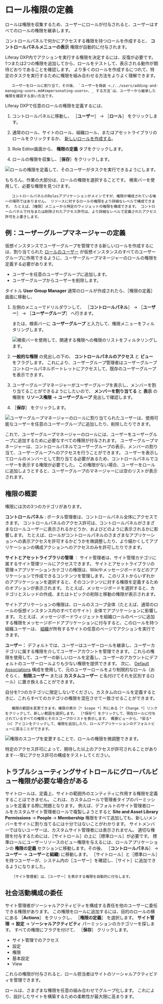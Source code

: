 # ロール権限の定義

ロールは権限を収集するため、ユーザーにロールが付与されると、ユーザーはすべてのロールの権限を継承します。

コントロールパネルで何かにアクセスする権限を持つロールを作成すると、 **コントロールパネルメニューの表示** 権限が自動的に付与されます。

Liferay DXP内でアクションを実行する権限を決定するには、反復が必要です。 1つまたは2つの権限を追加してから、ロールをテストして、表示される動作が期待どおりであることを確認します。 より多くのロールを作成するにつれて、特定のタスクを実行するために権限を組み合わせる方法をよりよく理解できます。

```tip::
   ユーザーをロールに割り当て、その後、 `ユーザーを偽装 <./../users/adding-and-managing-users.md#impersonating-users>、_ する方法`は、ユーザーから継承した権限を確認する良い方法です。
```

Liferay DXPで任意のロールの権限を定義するには、

1. コントロールパネルに移動し、 ［**ユーザー**］ &rarr; ［**ロール**］ をクリックします。

1. 通常のロール、サイトのロール、組織ロール、またはアセットライブラリのロールをクリックするか、 [新しいロールを作成する](./creating-and-managing-roles.md)。

1. Role Editor画面から、 **権限の定義** タブをクリックします。

1. ロールの権限を収集し、［**保存**］をクリックします。

![ロールの権限を定義して、そのユーザーがタスクを実行できるようにします。](./understanding-roles-and-permissions/images/04.png)

もちろん、作業の大部分は、ロールの権限を選択することです。 検索バーを使用して、必要な権限を見つけます。

```{note}
   コントロールパネルのRolesアプリケーションがメインですが、権限が構成されている唯一の場所ではありません。 リソースに対するロールの権限をより詳細なレベルで構成できます。 たとえば、［権限］メニューから特定のウィジェットの権限を構成できます。 コントロールパネルで付与または削除されたアクセス許可は、より詳細なレベルで定義されたアクセス許可を上書きします。
```

<a name="example-defining-a-user-group-manager" />

## 例：ユーザーグループマネージャーの定義

仮想インスタンスでユーザーグループを管理できる新しいロールを作成するには、割り当てられた [ロールのユーザー](./assigning-users-to-roles.md) が仮想インスタンスのすべてのユーザーグループに作用できるように、ユーザーグループマネージャーのロールの権限を定義する必要があります。

- ユーザーを任意のユーザーグループに追加します。
- ユーザーグループからユーザーを削除します。

タイトル **User Group Manager** 通常のロールが作成されたら、［権限の定義］画面に移動し、

1. 左側のメニューでドリルダウンして、 ［**コントロールパネル**］ &rarr; ［**ユーザー**］ &rarr; ［**ユーザーグループ**］ へ行きます。

   または、検索バーに **ユーザーグループ** と入力して、権限メニューをフィルタリングします。

   ![検索バーを使用して、関連する権限への権限のリストをフィルタリングします。](./defining-role-permissions/images/01.png)

1. **一般的な権限** の見出しの下の、 **コントロールパネルのアクセス** と **ビュー** をフラグします。 これにより、ユーザーグループ管理者はユーザーグループコントロールパネルポートレットにアクセスして、既存のユーザーグループを表示できます。

1. ユーザーグループマネージャーがユーザーグループを表示し、メンバーを割り当てることができるようにしたいので、 **メンバーを割り当てる** と **表示** の権限を **リソース権限** → **ユーザーグループ** 見出しで確認します。

1. ［**保存**］ をクリックします。

![ユーザーグループマネージャーのロールに割り当てられたユーザーは、使用可能なユーザーを任意のユーザーグループに追加したり、削除したりできます。](./defining-role-permissions/images/02.png)

これで、ユーザーグループマネージャーのロールには、ユーザーをユーザーグループに追加するために必要なすべての権限が付与されます。 ユーザーグループマネージャーは、コントロールパネルでユーザーグループの表示、メンバーの割り当て、ユーザーグループへのアクセスを行うことができます。 ユーザーを表示してロールのメンバーとして割り当てる必要があるため、コントロールパネルでユーザーを表示する権限が必要でした。 この権限がない場合、ユーザーをロールに追加しようとすると、ユーザーグループのマネージャーには空のリストが表示されます。

<a name="permissions-overview" />

## 権限の概要

権限には次の3つのカテゴリがあります。

**コントロールパネル** : ポータル管理者は、コントロールパネル全体にアクセスできます。 コントロールパネルのアクセス許可は、コントロールパネルがさまざまなロールユーザーに表示されるかどうか、およびどのように表示されるかに影響します。 たとえば、ロールがコントロールパネルのさまざまなアプリケーションへの表示アクセスを許可するかどうかを微調整したり、より細かくしてアプリケーションの構成アクションへのアクセスのみを許可したりできます。

**サイトとアセットライブラリの管理** ： サイト管理者は、サイト管理カテゴリに属するサイト管理ツールにアクセスできます。 サイトとアセットライブラリの管理→アプリケーションカテゴリの権限は、Wikiやメッセージボードなどのアプリケーションで作成できるコンテンツを管理します。 このリストからいずれかのアプリケーションを選択すると、そのコンテンツに対する権限を定義するためのオプションが表示されます。 たとえば、メッセージボードを選択すると、カテゴリとスレッドの作成、またはトピックの削除と移動の権限が表示されます。

サイトアプリケーションの権限は、ロールのスコープ全体（たとえば、通常のロールの仮想インスタンス内のすべてのサイト）全体でアプリケーションに影響します。 たとえば、メッセージボードウィジェットを組織ロールのページに追加する権限をメッセージボードアプリケーションに付与すると、このロールを持つ組織ユーザーは、 [組織](../organizations/understanding-organizations.md)が所有するサイトの任意のページでアクションを実行できます。

**ユーザー：** デフォルトでは、ユーザーはユーザーロールを継承し、ユーザーカテゴリに属する権限を介してユーザーアカウントを管理できます。 これらの権限を使用して、ユーザーの新しいロールを定義し、ユーザーのアカウントにデフォルトのユーザーロールよりも少ない権限を提供できます。 次に、 [Default Associations](./assigning-users-to-roles.md#default-user-associations) 構成を使用して、元のユーザーロールをより制限的なロール（おそらく、 **制限ユーザー** または **カスタムユーザー** と名付けてそれを区別するロール）に置き換えることができます。

自分を1つのカテゴリに限定しないでください。カスタムのロールを定義するときに、これらすべてのカテゴリの権限を混在させて一致させることができます。

```tip::
   権限の範囲を変更できます。権限の表の［* Scope *］列にある［* Change *］リンクをクリックして、新しい範囲を選択します。 ［*保存*］をクリックして、現在ロールに付与されているすべての権限とそのスコープのリストを表示します。 概要ビューから、*戻る*（<）アイコンをクリックして、権限を追加したり、ロールアプリケーションのデフォルトビューに戻ることができます。
```

![権限のスコープを変更することで、ロールの権限を微調整できます。](./defining-role-permissions/images/03.png)

特定のアクセス許可によって、期待した以上のアクセスが許可されることがあります---常にアクセス許可の構成をテストしてください。

<a name="troubleshooting-site-roles-may-require-global-view-permissions" />

## トラブルシューティングサイトロールにグローバルビュー権限が必要な場合がある

サイトロールは、定義上、サイトの範囲外のエンティティに作用する権限を定義することはできません。 これは、カスタムロールで管理者タイプのパーミッションを定義する際に問題となります。 例えば、デフォルトのサイト管理者ロールをカスタムサイト管理者ロールで複製しようとすると **Site and Asset Library Permissions** &rarr; **People** &rarr; **Membership** 権限をすべて追加しても、新しいメンバーをサイトに割り当てるには十分ではないことがわかります。 サイトメンバーではないユーザーは、カスタムサイト管理者には表示されません。 適切な権限を付与するためには、［サイトロール］の上に［標準ロール］が必要です。 標準ロールにユーザーリソースのビュー権限を与えるには、ロールアプリケーションの **権限の定義** セクションに移動します。その後、 ［**コントロールパネル**］ &rarr; **ユーザー** &rarr; **ユーザーと組織**) に移動します。 ［サイトロール］と［標準ロール］を持つユーザーが、システム内の［ユーザー］を確認し、［サイト］に追加できるようになりました。

```{note}
   ［サイト管理者］は、［ユーザー］を表示する権限を自動的に付与します。
```

<a name="delegating-social-activities-configuration" />

## 社会活動構成の委任

サイト管理者がソーシャルアクティビティを構成する責任を他のユーザーに委任できる権限があります。 この権限をロールに追加するには、目的のロールの横にある ［**Actions**］ をクリックし、 ［**権限の定義**］ を選択します。 **サイト管理** &rarr; **設定** &rarr; **ソーシャルアクティビティ** パーミッションのカテゴリーを探します。 すべての権限にフラグを付けて、 ［**保存**］ クリックします。

- サイト管理でのアクセス
- 設定
- 権限
- 基本設定
- View

これらの権限が付与されると、ロール担当者はサイトのソーシャルアクティビティを管理できます。

ロールは、さまざまな権限を任意の組み合わせでグループ化します。 これにより、設計したサイトを構築するための柔軟性が最大限に高まります。
